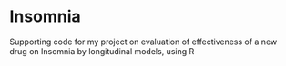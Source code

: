 # Insomnia
Supporting code for my project on evaluation of effectiveness of a new drug on Insomnia by longitudinal models, using
R
